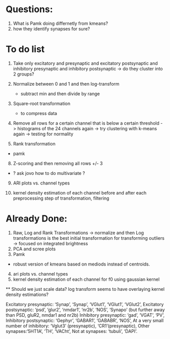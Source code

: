 # Questions:
1. What is Pamk doing differnetly from kmeans?
2. how they identify synapses for sure?


# To do list
1. Take only excitatory and presynaptic and excitatory postsynaptic and inhibitory presynaptic and inhibitory postsynaptic
    -> do they cluster into 2 groups?
    
3. Normalize between 0 and 1 and then log-transform
    - subtract min and then divide by range
4. Square-root transformation 
    - to compress data 
5. Remove all rows for a certain channel that is below a certain threshold
    -> histograms of the 24 channels again
    -> try clustering with k-means again
    -> testing for normality
    
7. Rank transformation
- pamk

8. Z-scoring and then removing all rows +/- 3
- ? ask jovo how to do multivariate ?

9. ARI plots vs. channel types

10. kernel density estimation of each channel before and after each preprocessing step of transformation, filtering


    
# Already Done:
1. Raw, Log and Rank Transformations
-> normalize and then Log transformations is the best initial transformation for transforming outliers
-> focused on integrated brightness
2. PCA and scree plots
3. Pamk
- robust version of kmeans based on mediods instead of centroids.
4. ari plots vs. channel types
5. kernel density estimation of each channel for f0 using gaussian kernel

** Should we just scale data? log transform seems to have overlaying kernel density estimations?

Excitatory presynaptic: ‘Synap’, ‘Synap’, ‘VGlut1’, ‘VGlut1’, ‘VGlut2’,
Excitatory postsynaptic: ‘psd’, ‘glur2’, ‘nmdar1’, ‘nr2b’, ‘NOS’, ‘Synapo’ (but further away than PSD, gluR2, nmdar1 and nr2b)
Inhibitory presynaptic: ‘gad’, ‘VGAT’, ‘PV’,
Inhibitory postsynaptic: ‘Gephyr’, ‘GABAR1’, ‘GABABR’, ‘NOS’,
At a very small number of inhibitory: ‘Vglut3’ (presynaptic), ‘CR1’(presynaptic),
Other synapses:‘5HT1A’, ‘TH’, ‘VACht’,
Not at synapses: ‘tubuli’, ‘DAPI’.
